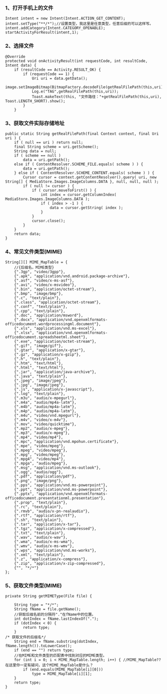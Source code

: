 ### 1、打开手机上的文件

	Intent intent = new Intent(Intent.ACTION_GET_CONTENT);
	intent.setType("**/*");//设置类型，我这里是任意类型，任意后缀的可以这样写。
	intent.addCategory(Intent.CATEGORY_OPENABLE);
	startActivityForResult(intent,1);

### 2、选择文件

	@Override
	protected void onActivityResult(int requestCode, int resultCode, Intent data) {
		if (resultCode == Activity.RESULT_OK) {
			if (requestCode == 1) {
				Uri uri = data.getData();
				image.setImageBitmap(BitmapFactory.decodeFile(getRealFilePath(this,uri)));
				Log.e("TAG",getRealFilePath(this,uri));
				Toast.makeText(this, "文件路径："+getRealFilePath(this,uri), Toast.LENGTH_SHORT).show();
			}
		}

### 3、获取文件实际存储地址

	public static String getRealFilePath(final Context context, final Uri uri ) {
		if ( null == uri ) return null;
		final String scheme = uri.getScheme();
		String data = null;
		if ( scheme == null )
			data = uri.getPath();
		else if ( ContentResolver.SCHEME_FILE.equals( scheme ) ) {
			data = uri.getPath();
		} else if ( ContentResolver.SCHEME_CONTENT.equals( scheme ) ) {
			Cursor cursor = context.getContentResolver().query( uri, new String[] { MediaStore.Images.ImageColumns.DATA }, null, null, null );
			if ( null != cursor ) {
				if ( cursor.moveToFirst() ) {
					int index = cursor.getColumnIndex( MediaStore.Images.ImageColumns.DATA );
					if ( index > -1 ) {
						data = cursor.getString( index );
					}
				}
				cursor.close();
			}
		}
		return data;
	}

### 4、常见文件类型(MIME)

	String[][] MIME_MapTable = {
		//{后缀名，MIME类型}
		{".3gp", "video/3gpp"},
		{".apk", "application/vnd.android.package-archive"},
		{".asf", "video/x-ms-asf"},
		{".avi", "video/x-msvideo"},
		{".bin", "application/octet-stream"},
		{".bmp", "image/bmp"},
		{".c", "text/plain"},
		{".class", "application/octet-stream"},
		{".conf", "text/plain"},
		{".cpp", "text/plain"},
		{".doc", "application/msword"},
		{".docx", "application/vnd.openxmlformats-officedocument.wordprocessingml.document"},
		{".xls", "application/vnd.ms-excel"},
		{".xlsx", "application/vnd.openxmlformats-officedocument.spreadsheetml.sheet"},
		{".exe", "application/octet-stream"},
		{".gif", "image/gif"},
		{".gtar", "application/x-gtar"},
		{".gz", "application/x-gzip"},
		{".h", "text/plain"},
		{".htm", "text/html"},
		{".html", "text/html"},
		{".jar", "application/java-archive"},
		{".java", "text/plain"},
		{".jpeg", "image/jpeg"},
		{".jpg", "image/jpeg"},
		{".js", "application/x-javascript"},
		{".log", "text/plain"},
		{".m3u", "audio/x-mpegurl"},
		{".m4a", "audio/mp4a-latm"},
		{".m4b", "audio/mp4a-latm"},
		{".m4p", "audio/mp4a-latm"},
		{".m4u", "video/vnd.mpegurl"},
		{".m4v", "video/x-m4v"},
		{".mov", "video/quicktime"},
		{".mp2", "audio/x-mpeg"},
		{".mp3", "audio/x-mpeg"},
		{".mp4", "video/mp4"},
		{".mpc", "application/vnd.mpohun.certificate"},
		{".mpe", "video/mpeg"},
		{".mpeg", "video/mpeg"},
		{".mpg", "video/mpeg"},
		{".mpg4", "video/mp4"},
		{".mpga", "audio/mpeg"},
		{".msg", "application/vnd.ms-outlook"},
		{".ogg", "audio/ogg"},
		{".pdf", "application/pdf"},
		{".png", "image/png"},
		{".pps", "application/vnd.ms-powerpoint"},
		{".ppt", "application/vnd.ms-powerpoint"},
		{".pptx", "application/vnd.openxmlformats-officedocument.presentationml.presentation"},
		{".prop", "text/plain"},
		{".rc", "text/plain"},
		{".rmvb", "audio/x-pn-realaudio"},
		{".rtf", "application/rtf"},
		{".sh", "text/plain"},
		{".tar", "application/x-tar"},
		{".tgz", "application/x-compressed"},
		{".txt", "text/plain"},
		{".wav", "audio/x-wav"},
		{".wma", "audio/x-ms-wma"},
		{".wmv", "audio/x-ms-wmv"},
		{".wps", "application/vnd.ms-works"},
		{".xml", "text/plain"},
		{".z", "application/x-compress"},
		{".zip", "application/x-zip-compressed"},
		{"", "*/*"}
	};
### 5、获取文件类型(MIME)
	private String getMIMEType(File file) {

		String type = "*/*";
		String fName = file.getName();
		//获取后缀名前的分隔符"."在fName中的位置。
		int dotIndex = fName.lastIndexOf(".");
		if (dotIndex < 0) {
			return type;
		}
	/* 获取文件的后缀名*/
		String end = fName.substring(dotIndex, fName.length()).toLowerCase();
		if (end == "") return type;
		//在MIME和文件类型的匹配表中找到对应的MIME类型。
		for (int i = 0; i < MIME_MapTable.length; i++) { //MIME_MapTable??在这里你一定有疑问，这个MIME_MapTable是什么？
			if (end.equals(MIME_MapTable[i][0]))
				type = MIME_MapTable[i][1];
		}
		return type;
	}



	




